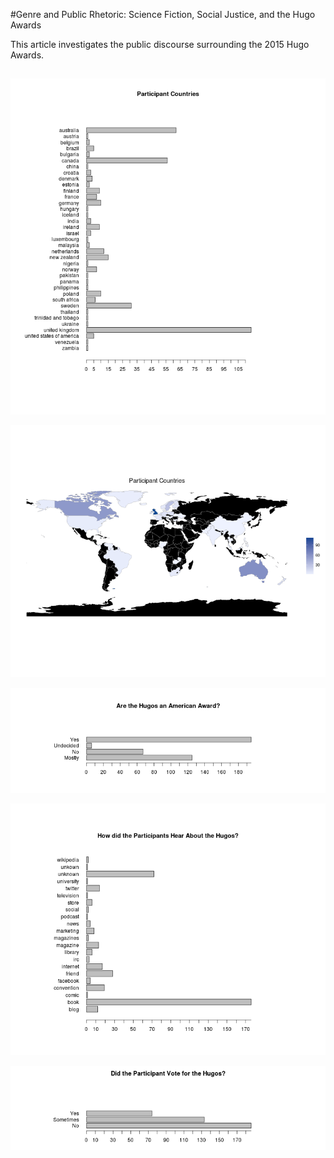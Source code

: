 #Genre and Public Rhetoric: Science Fiction, Social Justice, and the Hugo Awards

This article investigates the public discourse surrounding the 2015 Hugo Awards. 


##
![](./images/country-bar.png)

![](./images/country-map.png)

![](./images/american-bar.png)

![](./images/hear-bar.png)

![](./images/vote-bar.png)
